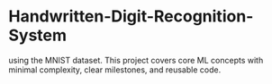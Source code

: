 # Handwritten-Digit-Recognition-System


 using the MNIST dataset. This project covers core ML concepts with minimal complexity, clear milestones, and reusable code.
